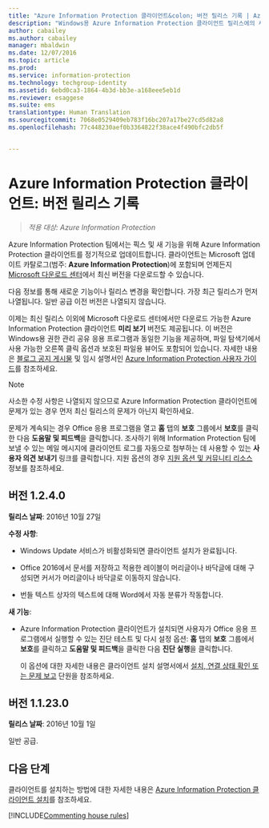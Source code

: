 ```yaml
---
title: "Azure Information Protection 클라이언트&colon; 버전 릴리스 기록 | Azure Information Protection"
description: "Windows용 Azure Information Protection 클라이언트 릴리스에의 새로운 사항이나 변경된 사항에 대해 알아보세요."
author: cabailey
ms.author: cabailey
manager: mbaldwin
ms.date: 12/07/2016
ms.topic: article
ms.prod: 
ms.service: information-protection
ms.technology: techgroup-identity
ms.assetid: 6ebd0ca3-1864-4b3d-bb3e-a168eee5eb1d
ms.reviewer: esaggese
ms.suite: ems
translationtype: Human Translation
ms.sourcegitcommit: 7068e0529409eb783f16bc207a17be27cd5d82a8
ms.openlocfilehash: 77c448230aef0b3364822f38ace4f490bfc2db5f


---
```


# <a name="azure-information-protection-client-version-release-history"></a>Azure Information Protection 클라이언트: 버전 릴리스 기록

>*적용 대상: Azure Information Protection*

Azure Information Protection 팀에서는 픽스 및 새 기능을 위해 Azure Information Protection 클라이언트를 정기적으로 업데이트합니다. 클라이언트는 Microsoft 업데이트 카탈로그(범주: **Azure Information Protection**)에 포함되며 언제든지 [Microsoft 다운로드 센터](https://www.microsoft.com/en-us/download/details.aspx?id=53018)에서 최신 버전을 다운로드할 수 있습니다.

다음 정보를 통해 새로운 기능이나 릴리스 변경을 확인합니다. 가장 최근 릴리스가 먼저 나열됩니다. 일반 공급 이전 버전은 나열되지 않습니다.

이제는 최신 릴리스 이외에 Microsoft 다운로드 센터에서만 다운로드 가능한 Azure Information Protection 클라이언트 **미리 보기** 버전도 제공됩니다. 이 버전은 Windows용 권한 관리 공유 응용 프로그램과 동일한 기능을 제공하며, 파일 탐색기에서 사용 가능한 오른쪽 클릭 옵션과 보호된 파일용 뷰어도 포함되어 있습니다. 자세한 내용은 [블로그 공지 게시물](https://blogs.technet.microsoft.com/enterprisemobility/2016/12/07/azure-information-protection-december-preview-now-available/) 및 임시 설명서인 [Azure Information Protection 사용자 가이드](client-user-guide.md)를 참조하세요.

> [!NOTE]
> 사소한 수정 사항은 나열되지 않으므로 Azure Information Protection 클라이언트에 문제가 있는 경우 먼저 최신 릴리스의 문제가 아닌지 확인하세요.
>  
> 문제가 계속되는 경우 Office 응용 프로그램을 열고 **홈** 탭의 **보호** 그룹에서 **보호**를 클릭한 다음 **도움말 및 피드백**을 클릭합니다. 조사하기 위해 Information Protection 팀에 보낼 수 있는 메일 메시지에 클라이언트 로그를 자동으로 첨부하는 데 사용할 수 있는 **사용자 의견 보내기** 링크를 클릭합니다. 지원 옵션의 경우 [지원 옵션 및 커뮤니티 리소스](../get-started/information-support.md#support-options-and-community-resources) 정보를 참조하세요.

## <a name="version-1240"></a>버전 1.2.4.0

**릴리스 날짜**: 2016년 10월 27일

**수정 사항**:

- Windows Update 서비스가 비활성화되면 클라이언트 설치가 완료됩니다.

- Office 2016에서 문서를 저장하고 적용한 레이블이 머리글이나 바닥글에 대해 구성되면 커서가 머리글이나 바닥글로 이동하지 않습니다.

- 번들 텍스트 상자의 텍스트에 대해 Word에서 자동 분류가 작동합니다.

**새 기능**:

- Azure Information Protection 클라이언트가 설치되면 사용자가 Office 응용 프로그램에서 실행할 수 있는 진단 테스트 및 다시 설정 옵션: **홈** 탭의 **보호** 그룹에서 **보호**를 클릭하고 **도움말 및 피드백**을 클릭한 다음 **진단 실행**을 클릭합니다. 

    이 옵션에 대한 자세한 내용은 클라이언트 설치 설명서에서 [설치, 연결 상태 확인 또는 문제 보고](info-protect-client.md#to-verify-installation-connection-status-or-report-a-problem) 단원을 참조하세요.

## <a name="version-11230"></a>버전 1.1.23.0

**릴리스 날짜**: 2016년 10월 1일

일반 공급.

## <a name="next-steps"></a>다음 단계

클라이언트를 설치하는 방법에 대한 자세한 내용은 [Azure Information Protection 클라이언트 설치](info-protect-client.md)를 참조하세요.

[!INCLUDE[Commenting house rules](../includes/houserules.md)]


<!--HONumber=Jan17_HO4-->


